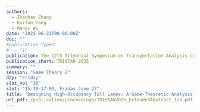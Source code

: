 ```yaml
---
authors:
  - Zhanhao Zhang
  - Ruifan Yang
  - Manxi Wu
date: "2025-06-22T00:00:00Z"
doi: ""
#publication_types:
#  - "1"
publication: The 12th Triennial Symposium on Transportation Analysis conference
publication_short: TRISTAN 2025
summary: ""
session: "Game Theory 2"
day: "Friday"
slot_no: "16"
slot: "15:30-17:00, Friday June 27"
title: "Designing High-Occupancy Toll Lanes: A Game-Theoretic Analysis"
url_pdf: /publication/proceedings/TRISTAN2025_ExtendedAbstract_123.pdf
---
```

